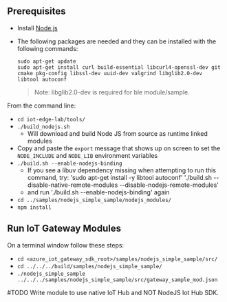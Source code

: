 ## Prerequisites
- Install [Node.js](https://nodejs.org/)

- The following packages are needed and they can be installed with the following commands:

    ```
    sudo apt-get update 
    sudo apt-get install curl build-essential libcurl4-openssl-dev git cmake pkg-config libssl-dev uuid-dev valgrind libglib2.0-dev libtool autoconf
    ```

    > Note: libglib2.0-dev is required for ble module/sample.

From the command line:
- `cd iot-edge-lab/tools/`
- `./build_nodejs.sh`
  - Will download and build Node JS from source as runtime linked modules
- Copy and paste the `export` message that shows up on screen to set the `NODE_INCLUDE` and `NODE_LIB` environment variables
- `./build.sh --enable-nodejs-binding`
  - If you see a libuv dependency missing when attempting to run this command, try:
    'sudo apt-get install -y libtool autoconf'
    './build.sh --disable-native-remote-modules --disable-nodejs-remote-modules'
  - and run './build.sh --enable-nodejs-binding' again
- `cd ../samples/nodejs_simple_sample/nodejs_modules/`
- `npm install`

## Run IoT Gateway Modules
On a terminal window follow these steps:
- `cd <azure_iot_gateway_sdk_root>/samples/nodejs_simple_sample/src/`
- `cd ../../../build/samples/nodejs_simple_sample/`
- `./nodejs_simple_sample ../../../samples/nodejs_simple_sample/src/gateway_sample_mod.json`

#TODO Write module to use native IoT Hub and NOT NodeJS Iot Hub SDK.
